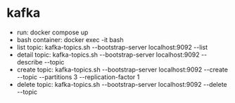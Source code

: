 # kafka
- run: docker compose up
- bash container: docker exec -it <container name> bash
- list topic: kafka-topics.sh --bootstrap-server localhost:9092 --list
- detail topic: kafka-topics.sh --bootstrap-server localhost:9092 --describe --topic <topic name>
- create topic: kafka-topics.sh --bootstrap-server localhost:9092 --create --topic <topic name> --partitions 3 --replication-factor 1
- delete topic: kafka-topics.sh --bootstrap-server localhost:9092 --delete --topic <topic name>
